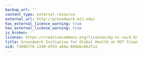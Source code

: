 ```yaml
---
backup_url: ''
content_type: external-resource
external_url: http://groundwork.mit.edu/
has_external_licence_warning: true
has_external_license_warning: true
is_broken: ''
license: https://creativecommons.org/licenses/by-nc-sa/4.0/
title: Groundwork Initiative for Global Health at MIT Sloan
uid: 7369b776-12d9-4f53-a64a-049abc662fa1
---
```

